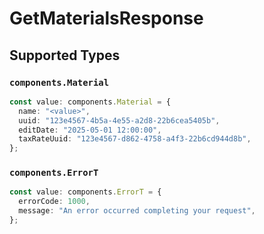 # GetMaterialsResponse


## Supported Types

### `components.Material`

```typescript
const value: components.Material = {
  name: "<value>",
  uuid: "123e4567-4b5a-4e55-a2d8-22b6cea5405b",
  editDate: "2025-05-01 12:00:00",
  taxRateUuid: "123e4567-d862-4758-a4f3-22b6cd944d8b",
};
```

### `components.ErrorT`

```typescript
const value: components.ErrorT = {
  errorCode: 1000,
  message: "An error occurred completing your request",
};
```

